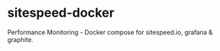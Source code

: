 # sitespeed-docker
Performance Monitoring - Docker compose for sitespeed.io, grafana &amp; graphite.

